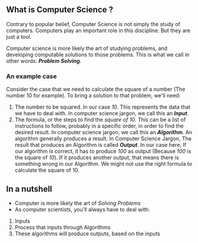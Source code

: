 ## What is Computer Science ?
Contrary to popular belief, Computer Science is not simply the study of computers. Computers play an important role in this discipline. But they are just a tool.

Computer science is more likely the art of studying problems, and developing computable solutions to those problems. This is what we call in other words: ***Problem Solving***.

### An example case
Consider the case that we need to calculate the square of a number (The number 10 for example). To bring a solution to that problem, we'll need:
1. The number to be squared. In our case *10*. This represents the data that we have to deal with. In computer science jargon, we call this an ***Input***.
2. The formula, or the steps to find the *square of 10*. This can be a list of instructions to follow, probably in a specific order, in order to find the desired result. In computer science jargon, we call this an ***Algorithm***.
An algorithm generally produces a result. In Computer Science Jargon, The result that produces an Algorithm is called ***Output***. In our case here, If our algorithm is correct, it has to produce *100* as output (Because *100* is the square of *10*). If it produces another output, that means there is something wrong in our Algorithm. We might not use the right  formula to calculate the square of 10.

## In a nutshell
- Computer is more likely the art of *Solving Problems*
- As computer scientists, you'll always have to deal with:
1. Inputs
2. Process that inputs through Algorithms
3. These algorithms will produce outputs, based on the inputs